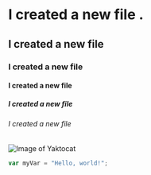 # I created a new file . 
##  I created a new file

### I created a new file
#### I created a new file
##### I created a new file
###### I created a new file
![Image of Yaktocat](https://octodex.github.com/images/yaktocat.png)
``` javascript
var myVar = "Hello, world!";
```
